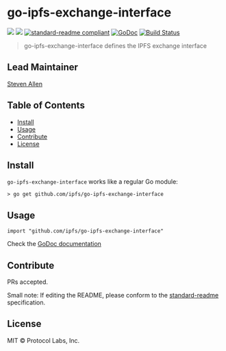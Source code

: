 # go-ipfs-exchange-interface

[![](https://img.shields.io/badge/made%20by-Protocol%20Labs-blue.svg?style=flat-square)](http://ipn.io)
[![](https://img.shields.io/badge/project-IPFS-blue.svg?style=flat-square)](http://ipfs.io/)
[![standard-readme compliant](https://img.shields.io/badge/standard--readme-OK-green.svg?style=flat-square)](https://github.com/RichardLitt/standard-readme)
[![GoDoc](https://godoc.org/github.com/ipfs/go-ipfs-exchange-interface?status.svg)](https://godoc.org/github.com/ipfs/go-ipfs-exchange-interface)
[![Build Status](https://travis-ci.org/ipfs/go-ipfs-exchange-interface.svg?branch=master)](https://travis-ci.org/ipfs/go-ipfs-exchange-interface)

> go-ipfs-exchange-interface defines the IPFS exchange interface

## Lead Maintainer

[Steven Allen](https://github.com/Stebalien)

## Table of Contents

- [Install](#install)
- [Usage](#usage)
- [Contribute](#contribute)
- [License](#license)

## Install

`go-ipfs-exchange-interface` works like a regular Go module:

```
> go get github.com/ipfs/go-ipfs-exchange-interface
```

## Usage

```
import "github.com/ipfs/go-ipfs-exchange-interface"
```

Check the [GoDoc documentation](https://godoc.org/github.com/ipfs/go-ipfs-exchange-interface)

## Contribute

PRs accepted.

Small note: If editing the README, please conform to the [standard-readme](https://github.com/RichardLitt/standard-readme) specification.

## License

MIT © Protocol Labs, Inc.
